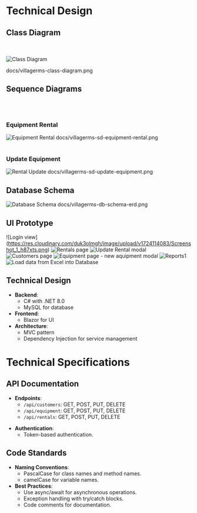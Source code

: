 # Technical Design

## Class Diagram
<br><br>
 ![Class Diagram](https://res.cloudinary.com/duk3olmgh/image/upload/v1724112886/villagerms-class-diagram.png)

docs/villagerms-class-diagram.png


## Sequence Diagrams
<br><br>
### Equipment Rental
![Equipment Rental](https://res.cloudinary.com/duk3olmgh/image/upload/v1724112842/villagerms-sd-equipment-rental.png)
docs/villagerms-sd-equipment-rental.png
<br><br>
### Update Equipment
![Rental Update](https://res.cloudinary.com/duk3olmgh/image/upload/v1724112807/villagerms-sd-update-equipment.png)
docs/villagerms-sd-update-equipment.png


## Database Schema

![Database Schema](https://res.cloudinary.com/duk3olmgh/image/upload/v1724112874/villagerms-db-schema-erd.png)
docs/villagerms-db-schema-erd.png


## UI Prototype

![Login view] (https://res.cloudinary.com/duk3olmgh/image/upload/v1724114083/Screenshot_1_h87xts.png)
![Rentals page](https://res.cloudinary.com/duk3olmgh/image/upload/v1724114084/Screenshot_2_hrypzi.png)
![Update Rental modal](https://res.cloudinary.com/duk3olmgh/image/upload/v1724114086/Screenshot_3_vdeekq.png)
![Customers page](https://res.cloudinary.com/duk3olmgh/image/upload/v1724114083/Screenshot_6_hfzlgo.png)
![Equipment page - new aquipment modal](https://res.cloudinary.com/duk3olmgh/image/upload/v1724114082/Screenshot_5_p0ozhu.png)
![Reports1](https://res.cloudinary.com/duk3olmgh/image/upload/v1724114083/Screenshot_9_klccmh.png)
![Load data from Excel into Database](https://res.cloudinary.com/duk3olmgh/image/upload/v1724114082/Screenshot_7_oiu6hc.png)




## Technical Design
- **Backend**:
  - C# with .NET 8.0
  - MySQL for database
- **Frontend**:
  - Blazor for UI
- **Architecture**:
  - MVC pattern
  - Dependency Injection for service management



# Technical Specifications

## API Documentation
- **Endpoints**:
  - `/api/customers`: GET, POST, PUT, DELETE
  - `/api/equipment`: GET, POST, PUT, DELETE
  - `/api/rentals`: GET, POST, PUT, DELETE

<!--
  - **Request/Response Formats**:
  - JSON format for all requests and responses.  
-->

- **Authentication**:
  - Token-based authentication.

## Code Standards
- **Naming Conventions**:
  - PascalCase for class names and method names.
  - camelCase for variable names.
- **Best Practices**:
  - Use async/await for asynchronous operations.
  - Exception handling with try/catch blocks.
  - Code comments for documentation.
 